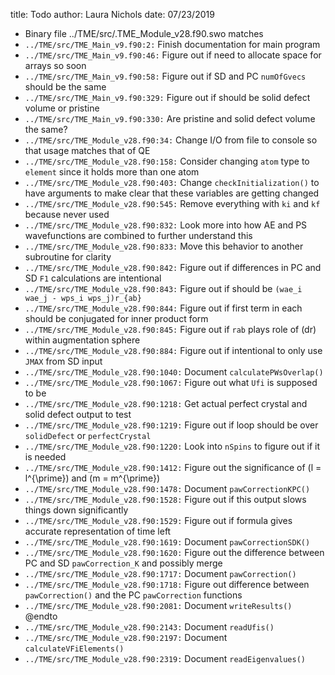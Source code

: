 title: Todo
author: Laura Nichols
date: 07/23/2019

* Binary file ../TME/src/.TME_Module_v28.f90.swo matches
* `../TME/src/TME_Main_v9.f90:2:` Finish documentation for main program
* `../TME/src/TME_Main_v9.f90:46:` Figure out if need to allocate space for arrays so soon
* `../TME/src/TME_Main_v9.f90:58:` Figure out if SD and PC `numOfGvecs` should be the same
* `../TME/src/TME_Main_v9.f90:329:` Figure out if should be solid defect volume or pristine
* `../TME/src/TME_Main_v9.f90:330:` Are pristine and solid defect volume the same?
* `../TME/src/TME_Module_v28.f90:34:` Change I/O from file to console so that usage matches that of QE
* `../TME/src/TME_Module_v28.f90:158:` Consider changing `atom` type to `element` since it holds more than one atom
* `../TME/src/TME_Module_v28.f90:403:` Change `checkInitialization()` to have arguments to make clear that these variables are getting changed
* `../TME/src/TME_Module_v28.f90:545:` Remove everything with `ki` and `kf` because never used
* `../TME/src/TME_Module_v28.f90:832:` Look more into how AE and PS wavefunctions are combined to further understand this
* `../TME/src/TME_Module_v28.f90:833:` Move this behavior to another subroutine for clarity
* `../TME/src/TME_Module_v28.f90:842:` Figure out if differences in PC and SD `F1` calculations are intentional
* `../TME/src/TME_Module_v28.f90:843:` Figure out if should be `(wae_i wae_j - wps_i wps_j)r_{ab}`
* `../TME/src/TME_Module_v28.f90:844:` Figure out if first term in each should be conjugated for inner product form
* `../TME/src/TME_Module_v28.f90:845:` Figure out if `rab` plays role of \(dr\) within augmentation sphere
* `../TME/src/TME_Module_v28.f90:884:` Figure out if intentional to only use `JMAX` from SD input
* `../TME/src/TME_Module_v28.f90:1040:` Document `calculatePWsOverlap()`
* `../TME/src/TME_Module_v28.f90:1067:` Figure out what `Ufi` is supposed to be
* `../TME/src/TME_Module_v28.f90:1218:` Get actual perfect crystal and solid defect output to test
* `../TME/src/TME_Module_v28.f90:1219:` Figure out if loop should be over `solidDefect` or `perfectCrystal`
* `../TME/src/TME_Module_v28.f90:1220:` Look into `nSpins` to figure out if it is needed
* `../TME/src/TME_Module_v28.f90:1412:` Figure out the significance of \(l = l^{\prime}\) and \(m = m^{\prime}\)
* `../TME/src/TME_Module_v28.f90:1478:` Document `pawCorrectionKPC()`
* `../TME/src/TME_Module_v28.f90:1528:` Figure out if this output slows things down significantly
* `../TME/src/TME_Module_v28.f90:1529:` Figure out if formula gives accurate representation of time left
* `../TME/src/TME_Module_v28.f90:1619:` Document `pawCorrectionSDK()`
* `../TME/src/TME_Module_v28.f90:1620:` Figure out the difference between PC and SD `pawCorrection_K` and possibly merge
* `../TME/src/TME_Module_v28.f90:1717:` Document `pawCorrection()`
* `../TME/src/TME_Module_v28.f90:1718:` Figure out difference between `pawCorrection()` and the PC `pawCorrection` functions
* `../TME/src/TME_Module_v28.f90:2081:` Document `writeResults()` @endto
* `../TME/src/TME_Module_v28.f90:2143:` Document `readUfis()`
* `../TME/src/TME_Module_v28.f90:2197:` Document `calculateVFiElements()`
* `../TME/src/TME_Module_v28.f90:2319:` Document `readEigenvalues()`
